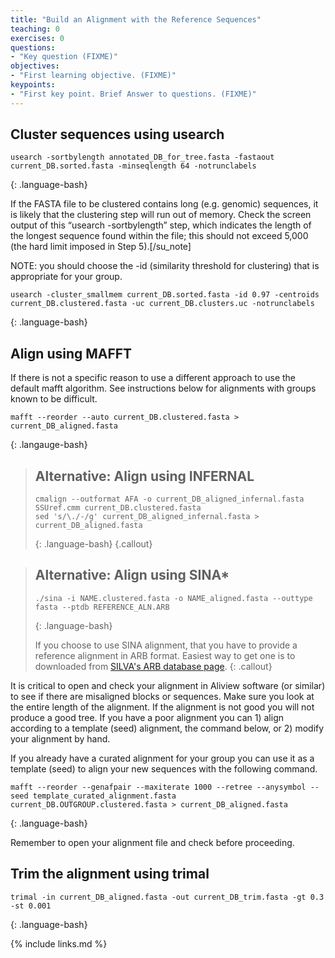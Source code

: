 ```yaml
---
title: "Build an Alignment with the Reference Sequences"
teaching: 0
exercises: 0
questions:
- "Key question (FIXME)"
objectives:
- "First learning objective. (FIXME)"
keypoints:
- "First key point. Brief Answer to questions. (FIXME)"
---
```


## Cluster sequences using usearch

~~~
usearch -sortbylength annotated_DB_for_tree.fasta -fastaout current_DB.sorted.fasta -minseqlength 64 -notrunclabels
~~~
{: .language-bash}

If the FASTA file to be clustered contains long (e.g. genomic) sequences, it is likely that the clustering step will run out of memory. Check the screen output of this “usearch -sortbylength” step, which indicates the length of the longest sequence found within the file; this should not exceed 5,000 (the hard limit imposed in Step 5).[/su_note]

NOTE: you should choose the -id (similarity threshold for clustering) that is appropriate for your group.


~~~
usearch -cluster_smallmem current_DB.sorted.fasta -id 0.97 -centroids current_DB.clustered.fasta -uc current_DB.clusters.uc -notrunclabels
~~~
{: .language-bash}

## Align using MAFFT

If there is not a specific reason to use a different approach to use the default mafft algorithm.  See instructions below for alignments with groups known to be difficult.

~~~
mafft --reorder --auto current_DB.clustered.fasta > current_DB_aligned.fasta
~~~
{: .langauge-bash}


> ## Alternative: Align using INFERNAL
> 
> ~~~
> cmalign --outformat AFA -o current_DB_aligned_infernal.fasta SSUref.cmm current_DB.clustered.fasta
> sed 's/\./-/g' current_DB_aligned_infernal.fasta > current_DB_aligned.fasta
> ~~~
> {: .language-bash}
{.callout}


> ## Alternative: Align using SINA*
>
> ~~~
> ./sina -i NAME.clustered.fasta -o NAME_aligned.fasta --outtype fasta --ptdb REFERENCE_ALN.ARB
> ~~~
> {: .language-bash}
> 
> If you choose to use SINA alignment, that you have to provide a reference
> alignment in ARB format. Easiest way to get one is to downloaded from 
> [SILVA's ARB database page](https://www.arb-silva.de/download/arb-files/).
{: .callout}

It is critical to open and check your alignment in Aliview software (or similar) to see if there are misaligned blocks or sequences. Make sure you look at the entire length of the alignment. If the alignment is not good you will not produce a good tree.  If you have a poor alignment you can 1) align according to a template (seed) alignment, the command below, or 2) modify your alignment by hand.

If you already have a curated alignment for your group you can use it as a template (seed) to align your new sequences with the following command.

~~~
mafft --reorder --genafpair --maxiterate 1000 --retree --anysymbol --seed template_curated_alignment.fasta current_DB.OUTGROUP.clustered.fasta > current_DB_aligned.fasta
~~~
{: .language-bash}

Remember to open your alignment file and check before proceeding.

## Trim the alignment using trimal

~~~
trimal -in current_DB_aligned.fasta -out current_DB_trim.fasta -gt 0.3 -st 0.001
~~~
{: .language-bash}

{% include links.md %}
